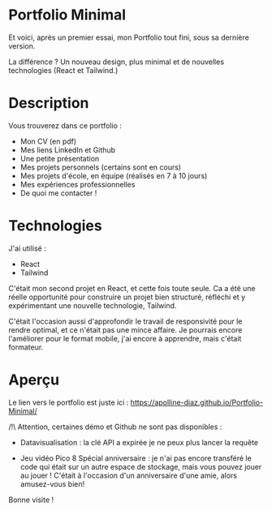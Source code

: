 # Portfolio Minimal

Et voici, après un premier essai, mon Portfolio tout fini, sous sa dernière version.

La différence ? Un nouveau design, plus minimal et de nouvelles technologies (React et Tailwind.)

# Description

Vous trouverez dans ce portfolio :

- Mon CV (en pdf)
- Mes liens LinkedIn et Github
- Une petite présentation
- Mes projets personnels (certains sont en cours)
- Mes projets d'école, en équipe (réalisés en 7 à 10 jours)
- Mes expériences professionnelles
- De quoi me contacter !

# Technologies

J'ai utilisé :

- React
- Tailwind

C'était mon second projet en React, et cette fois toute seule. Ca a été une réelle opportunité pour construire un projet bien structuré, réfléchi et y expérimentant une nouvelle technologie, Tailwind.

C'était l'occasion aussi d'approfondir le travail de responsivité pour le rendre optimal, et ce n'était pas une mince affaire.
Je pourrais encore l'améliorer pour le format mobile, j'ai encore à apprendre, mais c'était formateur.

# Aperçu

Le lien vers le portfolio est juste ici : https://apolline-diaz.github.io/Portfolio-Minimal/

/!\ Attention, certaines démo et Github ne sont pas disponibles :

- Datavisualisation : la clé API a expirée je ne peux plus lancer la requête

- Jeu vidéo Pico 8 Spécial anniversaire : je n'ai pas encore transféré le code qui était sur un autre espace de stockage, mais vous pouvez jouer au jouer ! C'était à l'occasion d'un anniversaire d'une amie, alors amusez-vous bien!

Bonne visite !
